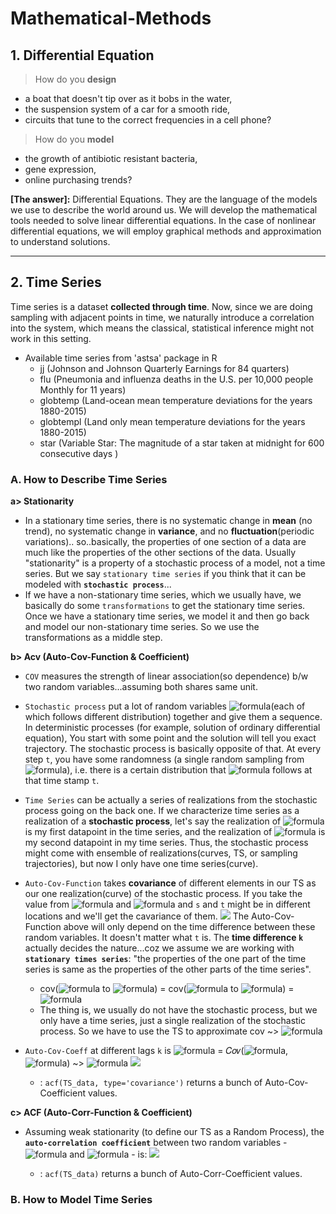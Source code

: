 # Mathematical-Methods

## 1. Differential Equation
> How do you **design**
 - a boat that doesn't tip over as it bobs in the water,
 - the suspension system of a car for a smooth ride,
 - circuits that tune to the correct frequencies in a cell phone?

> How do you **model**
 - the growth of antibiotic resistant bacteria,
 - gene expression,
 - online purchasing trends?

__[The answer]:__ Differential Equations. They are the language of the models we use to describe the world around us. We will develop the mathematical tools needed to solve linear differential equations. In the case of nonlinear differential equations, we will employ graphical methods and approximation to understand solutions.


-------------------------------------------------------------------------------------------------------------------
## 2. Time Series
Time series is a dataset **collected through time**. Now, since we are doing sampling with adjacent points in time, we naturally introduce a correlation into the system, which means the classical, statistical inference might not work in this setting.  
 - Available time series from 'astsa' package in R
   - jj (Johnson and Johnson Quarterly Earnings for 84 quarters)
   - flu (Pneumonia and influenza deaths in the U.S. per 10,000 people Monthly for 11 years)
   - globtemp (Land-ocean mean temperature deviations for the years 1880-2015)
   - globtempl (Land only mean temperature deviations for the years 1880-2015)
   - star (Variable Star: The magnitude of a star taken at midnight for 600 consecutive days )  
### A. How to Describe Time Series   
__a> Stationarity__
 - In a stationary time series, there is no systematic change in **mean** (no trend), no systematic change in **variance**, and no **fluctuation**(periodic variations).. so..basically, the properties of one section of a data are much like the properties of the other sections of the data. Usually "stationarity" is a property of a stochastic process of a model, not a time series. But we say `stationary time series` if you think that it can be modeled with **`stochastic process`**...  
 - If we have a non-stationary time series, which we usually have, we basically do some `transformations` to get the stationary time series. Once we have a stationary time series, we model it and then go back and model our non-stationary time series. So we use the transformations as a middle step.
 
__b> Acv (Auto-Cov-Function & Coefficient)__
 - `COV` measures the strength of linear association(so dependence) b/w two random variables...assuming both shares same unit.
 - `Stochastic process` put a lot of random variables ![formula](https://render.githubusercontent.com/render/math?math=\X_t)(each of which follows different distribution) together and give them a sequence. In deterministic processes (for example, solution of ordinary differential equation), You start with some point and the solution will tell you exact trajectory. The stochastic process is basically opposite of that. At every step `t`, you have some randomness (a single random sampling from ![formula](https://render.githubusercontent.com/render/math?math=\X_t)), i.e. there is a certain distribution that ![formula](https://render.githubusercontent.com/render/math?math=\X_t) follows at that time stamp `t`.
 - `Time Series` can be actually a series of realizations from the stochastic process going on the back one. If we characterize time series as a realization of a **stochastic process**, let's say the realization of ![formula](https://render.githubusercontent.com/render/math?math=\X_1) is my first datapoint in the time series, and the realization of ![formula](https://render.githubusercontent.com/render/math?math=\X_2) is my second datapoint in my time series. Thus, the stochastic process might come with ensemble of realizations(curves, TS, or sampling trajectories), but now I only have one time series(curve). 
 - `Auto-Cov-Function` takes **covariance** of different elements in our TS as our one realization(curve) of the stochastic process. If you take the value from ![formula](https://render.githubusercontent.com/render/math?math=\X_t) and ![formula](https://render.githubusercontent.com/render/math?math=\X_s) and `s` and `t` might be in different locations and we'll get the cavariance of them. <img src="https://user-images.githubusercontent.com/31917400/78037218-281a7300-7363-11ea-8162-b4ce0ee4fb1f.jpg" /> The Auto-Cov-Function above will only depend on the time difference between these random variables. It doesn't matter what `t` is. The **time difference `k`** actually decides the nature...coz we assume we are working with **`stationary times series`**: "the properties of the one part of the time series is same as the properties of the other parts of the time series".
   - cov(![formula](https://render.githubusercontent.com/render/math?math=\X_1) to ![formula](https://render.githubusercontent.com/render/math?math=\X_1plus_k)) = cov(![formula](https://render.githubusercontent.com/render/math?math=\X_10) to ![formula](https://render.githubusercontent.com/render/math?math=\X_10plus_k)) = ![formula](https://render.githubusercontent.com/render/math?math=\gamma_k)
   - The thing is, we usually do not have the stochastic process, but we only have a time series, just a single realization of the stochastic process. So we have to use the TS to approximate cov ~> ![formula](https://render.githubusercontent.com/render/math?math=\C_k)
 - `Auto-Cov-Coeff` at different lags `k` is ![formula](https://render.githubusercontent.com/render/math?math=\gamma_k) = 𝐶𝑜𝑣(![formula](https://render.githubusercontent.com/render/math?math=\X_t), ![formula](https://render.githubusercontent.com/render/math?math=\X_tplus_k)) ~> ![formula](https://render.githubusercontent.com/render/math?math=\C_k) <img src="https://user-images.githubusercontent.com/31917400/78047111-e3e19f80-736f-11ea-9378-2231df175586.jpg" />
   
   - : `acf(TS_data, type='covariance')` returns a bunch of Auto-Cov-Coefficient values. 

__c> ACF (Auto-Corr-Function & Coefficient)__
 - Assuming weak stationarity (to define our TS as a Random Process), the **`auto-correlation coefficient`** between two random variables - ![formula](https://render.githubusercontent.com/render/math?math=\X_t) and ![formula](https://render.githubusercontent.com/render/math?math=\X_tplus_k) - is: <img src="https://user-images.githubusercontent.com/31917400/78048697-05dc2180-7372-11ea-816a-5c71815aa778.jpg" />   
 
   - :  `acf(TS_data)` returns a bunch of Auto-Corr-Coefficient values. 



### B. How to Model Time Series   



































